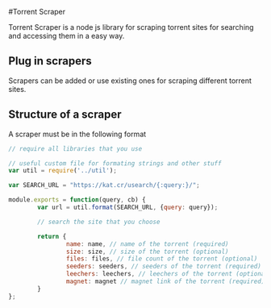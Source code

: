 #Torrent Scraper

Torrent Scraper is a node js library for scraping torrent sites for searching and accessing them in a easy way.

## Plug in scrapers

Scrapers can be added or use existing ones for scraping different torrent sites.

## Structure of a scraper

A scraper must be in the following format

``` javascript
// require all libraries that you use

// useful custom file for formating strings and other stuff
var util = require('../util');

var SEARCH_URL = "https://kat.cr/usearch/{:query:}/";

module.exports = function(query, cb) {
        var url = util.format(SEARCH_URL, {query: query});

        // search the site that you choose

        return {
                name: name, // name of the torrent (required)
                size: size, // size of the torrent (optional)
                files: files, // file count of the torrent (optional)
                seeders: seeders, // seeders of the torrent (required)
                leechers: leechers, // leechers of the torrent (optional)
                magnet: magnet // magnet link of the torrent (required)
        }
};
```
